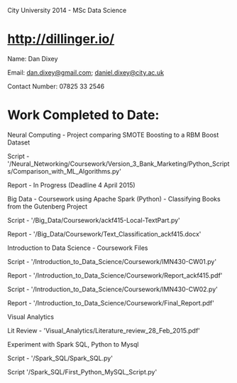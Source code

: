 City University 2014 - MSc Data Science

http://dillinger.io/
==================

Name: Dan Dixey

Email: dan.dixey@gmail.com; daniel.dixey@city.ac.uk

Contact Number: 07825 33 2546

Work Completed to Date:
==================

Neural Computing -  Project comparing SMOTE Boosting to a RBM Boost Dataset

Script - '/Neural_Networking/Coursework/Version_3_Bank_Marketing/Python_Scripts/Comparison_with_ML_Algorithms.py'

Report - In Progress (Deadline 4 April 2015)


Big Data - Coursework using Apache Spark (Python) - Classifying Books from the Gutenberg Project

Script - '/Big_Data/Coursework/ackf415-Local-TextPart.py'

Report - '/Big_Data/Coursework/Text_Classification_ackf415.docx'


Introduction to Data Science - Coursework Files

Script - '/Introduction_to_Data_Science/Coursework/IMN430-CW01.py'

Report - '/Introduction_to_Data_Science/Coursework/Report_ackf415.pdf'

Script - '/Introduction_to_Data_Science/Coursework/IMN430-CW02.py'

Report - '/Introduction_to_Data_Science/Coursework/Final_Report.pdf'


Visual Analytics

Lit Review - 'Visual_Analytics/Literature_review_28_Feb_2015.pdf'


Experiment with Spark SQL, Python to Mysql

Script - '/Spark_SQL/Spark_SQL.py'

Script '/Spark_SQL/First_Python_MySQL_Script.py'

